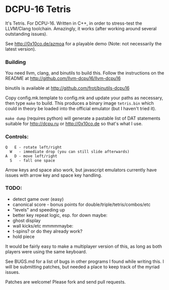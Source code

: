 # DCPU-16 Tetris

It's Tetris.  For DCPU-16.  Written in C++, in order to stress-test the
LLVM/Clang toolchain.  Amazingly, it works (after working around several
outstanding issues).

See http://0x10co.de/azmoa for a playable demo (Note: not necessarily the
latest version).

### Building

You need llvm, clang, and binutils to build this.  Follow the
instructions on the README at
http://github.com/llvm-dcpu16/llvm-dcpu16

binutils is available at http://github.com/frot/binutils-dcpu16

Copy config.mk.template to config.mk and update your paths as necessary, then
type `make` to build.  This produces a binary image `tetris.bin` which could in
theory be loaded into the official emulator (but I haven't tried it).

`make dump` (requires python) will generate a pastable list of DAT statements
suitable for http://dcpu.ru or http://0x10co.de so that's what I use.

### Controls:
    Q   E - rotate left/right
      W   - immediate drop (you can still slide afterwards)
    A   D - move left/right
      S   - fall one space

Arrow keys and space also work, but javascript emulators currently have
issues with arrow key and space key handling.

### TODO:
 - detect game over (easy)
 - canonical score - bonus points for double/triple/tetris/combos/etc
 - "levels" and speeding up
 - better key repeat logic, esp. for down
maybe:
 - ghost display
 - wall kicks/etc
mmmmmaybe:
 - t-spins?  or do they already work?
 - hold piece

It would be fairly easy to make a multiplayer version of this, as long as both
players were using the same keyboard.

See BUGS.md for a list of bugs in other programs I found while writing this.  I
will be submitting patches, but needed a place to keep track of the myriad
issues.

Patches are welcome!  Please fork and send pull requests.

